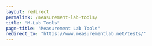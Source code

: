 ```yaml
---
layout: redirect
permalink: /measurement-lab-tools/
title: "M-Lab Tools"
page-title: "Measurement Lab Tools"
redirect_to: "https://www.measurementlab.net/tests/"
---
```

